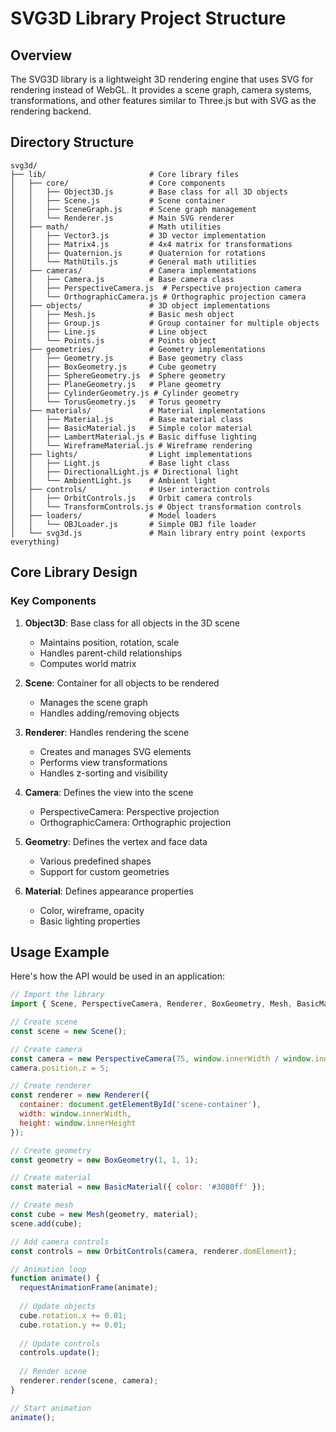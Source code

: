 # SVG3D Library Project Structure

## Overview

The SVG3D library is a lightweight 3D rendering engine that uses SVG for rendering instead of WebGL. It provides a scene graph, camera systems, transformations, and other features similar to Three.js but with SVG as the rendering backend.

## Directory Structure

```
svg3d/
├── lib/                       # Core library files
│   ├── core/                  # Core components
│   │   ├── Object3D.js        # Base class for all 3D objects
│   │   ├── Scene.js           # Scene container
│   │   ├── SceneGraph.js      # Scene graph management
│   │   └── Renderer.js        # Main SVG renderer
│   ├── math/                  # Math utilities
│   │   ├── Vector3.js         # 3D vector implementation
│   │   ├── Matrix4.js         # 4x4 matrix for transformations
│   │   ├── Quaternion.js      # Quaternion for rotations
│   │   └── MathUtils.js       # General math utilities
│   ├── cameras/               # Camera implementations
│   │   ├── Camera.js          # Base camera class
│   │   ├── PerspectiveCamera.js  # Perspective projection camera
│   │   └── OrthographicCamera.js # Orthographic projection camera
│   ├── objects/               # 3D object implementations
│   │   ├── Mesh.js            # Basic mesh object
│   │   ├── Group.js           # Group container for multiple objects
│   │   ├── Line.js            # Line object
│   │   └── Points.js          # Points object
│   ├── geometries/            # Geometry implementations
│   │   ├── Geometry.js        # Base geometry class
│   │   ├── BoxGeometry.js     # Cube geometry
│   │   ├── SphereGeometry.js  # Sphere geometry
│   │   ├── PlaneGeometry.js   # Plane geometry
│   │   ├── CylinderGeometry.js # Cylinder geometry
│   │   └── TorusGeometry.js   # Torus geometry
│   ├── materials/             # Material implementations
│   │   ├── Material.js        # Base material class
│   │   ├── BasicMaterial.js   # Simple color material
│   │   ├── LambertMaterial.js # Basic diffuse lighting
│   │   └── WireframeMaterial.js # Wireframe rendering
│   ├── lights/                # Light implementations
│   │   ├── Light.js           # Base light class
│   │   ├── DirectionalLight.js # Directional light
│   │   └── AmbientLight.js    # Ambient light
│   ├── controls/              # User interaction controls
│   │   ├── OrbitControls.js   # Orbit camera controls
│   │   └── TransformControls.js # Object transformation controls
│   ├── loaders/               # Model loaders
│   │   └── OBJLoader.js       # Simple OBJ file loader
│   └── svg3d.js               # Main library entry point (exports everything)
```

## Core Library Design

### Key Components

1. **Object3D**: Base class for all objects in the 3D scene
   - Maintains position, rotation, scale
   - Handles parent-child relationships
   - Computes world matrix

2. **Scene**: Container for all objects to be rendered
   - Manages the scene graph
   - Handles adding/removing objects

3. **Renderer**: Handles rendering the scene
   - Creates and manages SVG elements
   - Performs view transformations
   - Handles z-sorting and visibility

4. **Camera**: Defines the view into the scene
   - PerspectiveCamera: Perspective projection
   - OrthographicCamera: Orthographic projection

5. **Geometry**: Defines the vertex and face data
   - Various predefined shapes
   - Support for custom geometries

6. **Material**: Defines appearance properties
   - Color, wireframe, opacity
   - Basic lighting properties

## Usage Example

Here's how the API would be used in an application:

```javascript
// Import the library
import { Scene, PerspectiveCamera, Renderer, BoxGeometry, Mesh, BasicMaterial, OrbitControls } from 'svg3d';

// Create scene
const scene = new Scene();

// Create camera
const camera = new PerspectiveCamera(75, window.innerWidth / window.innerHeight, 0.1, 1000);
camera.position.z = 5;

// Create renderer
const renderer = new Renderer({
  container: document.getElementById('scene-container'),
  width: window.innerWidth,
  height: window.innerHeight
});

// Create geometry
const geometry = new BoxGeometry(1, 1, 1);

// Create material
const material = new BasicMaterial({ color: '#3080ff' });

// Create mesh
const cube = new Mesh(geometry, material);
scene.add(cube);

// Add camera controls
const controls = new OrbitControls(camera, renderer.domElement);

// Animation loop
function animate() {
  requestAnimationFrame(animate);
  
  // Update objects
  cube.rotation.x += 0.01;
  cube.rotation.y += 0.01;
  
  // Update controls
  controls.update();
  
  // Render scene
  renderer.render(scene, camera);
}

// Start animation
animate();
```